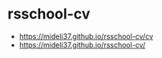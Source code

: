# rsschool-cv

- https://mideli37.github.io/rsschool-cv/cv
- https://mideli37.github.io/rsschool-cv/